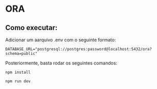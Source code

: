 # ORA

## Como executar:

Adicionar um aarquivo .env com o seguinte formato:

```
DATABASE_URL="postgresql://postgres:password@localhost:5432/ora?schema=public"
```

Posteriormente, basta rodar os seguintes comandos:

```
npm install
```

```
npm run dev
```
